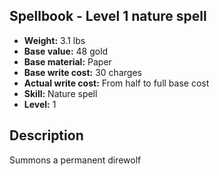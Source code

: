 ## Spellbook - Level 1 nature spell
- **Weight:** 3.1 lbs
- **Base value:** 48 gold
- **Base material:** Paper
- **Base write cost:** 30 charges
- **Actual write cost:** From half to full base cost
- **Skill:** Nature spell
- **Level:** 1
## Description
Summons a permanent direwolf
